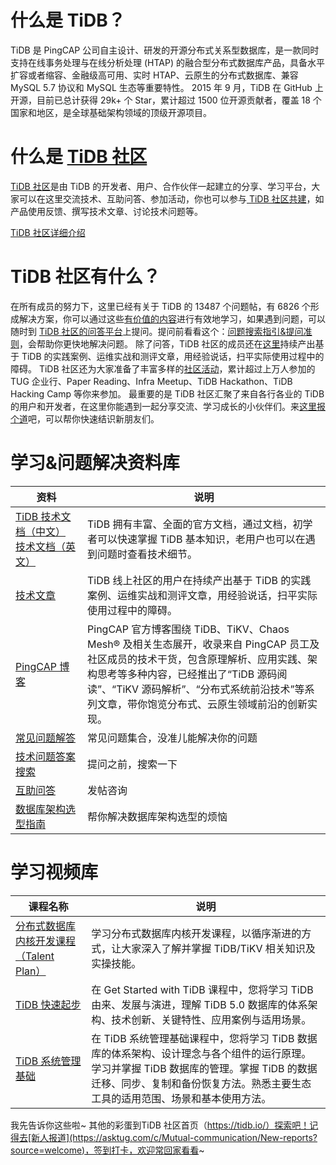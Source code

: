 # 什么是 TiDB？

TiDB 是 PingCAP 公司自主设计、研发的开源分布式关系型数据库，是一款同时支持在线事务处理与在线分析处理 (HTAP) 的融合型分布式数据库产品，具备水平扩容或者缩容、金融级高可用、实时 HTAP、云原生的分布式数据库、兼容 MySQL 5.7 协议和 MySQL 生态等重要特性。 
2015 年 9 月，TiDB 在 GitHub 上开源，目前已总计获得 29k+ 个 Star，累计超过 1500 位开源贡献者，覆盖 18 个国家和地区，是全球基础架构领域的顶级开源项目。 

# 什么是 [TiDB 社区](https://tidb.io/?source=welcome)

[TiDB 社区](https://tidb.io/?source=welcome)是由 TiDB 的开发者、用户、合作伙伴一起建立的分享、学习平台，大家可以在这里交流技术、互助问答、参加活动，你也可以参与[ TiDB 社区共建](https://accounts.pingcap.com/points#/rules?source=welcome)，如产品使用反馈、撰写技术文章、讨论技术问题等。 

[TiDB 社区详细介绍](https://asktug.com/t/topic/213099/1) 

# TiDB 社区有什么？ 
在所有成员的努力下，这里已经有关于 TiDB 的 13487 个问题帖，有 6826 个形成解决方案，你可以通过这些[有价值的内容](https://asktug.com/?solved=yes?source=welcome)进行有效地学习，如果遇到问题，可以随时到 [TiDB 社区的问答平台](https://asktug.com/?source=welcome)上提问。提问前看看这个：[问题搜索指引&提问准则](https://asktug.com/t/topic/93912?source=welcome)，会帮助你更快地解决问题。 
除了问答，TiDB 社区的成员还在[这里](https://asktug.com/c/blog?source=welcome)持续产出基于 TiDB 的实践案例、运维实战和测评文章，用经验说话，扫平实际使用过程中的障碍。 
TiDB 社区还为大家准备了丰富多样的[社区活动](https://tidb.io/events?source=welcome)，累计超过上万人参加的 TUG 企业行、Paper Reading、Infra Meetup、TiDB Hackathon、TiDB Hacking Camp 等你来参加。 
最重要的是 TiDB 社区汇聚了来自各行各业的 TiDB 的用户和开发者，在这里你能遇到一起分享交流、学习成长的小伙伴们。来[这里报个道](https://asktug.com/c/Mutual-communication/New-reports?source=welcome)吧，可以帮你快速结识新朋友们。 

# 学习&问题解决资料库

| 资料                                                         | 说明                                                         |
| ------------------------------------------------------------ | ------------------------------------------------------------ |
| [TiDB 技术文档（中文）](https://docs.pingcap.com/zh/tidb/stable/overview?source=welcome) [技术文档（英文）](https://docs.pingcap.com/tidb/stable?source=welcome) | TiDB 拥有丰富、全面的官方文档，通过文档，初学者可以快速掌握 TiDB 基本知识，老用户也可以在遇到问题时查看技术细节。 |
| [技术文章](https://asktug.com/c/blog?source=welcome)         | TiDB 线上社区的用户在持续产出基于 TiDB 的实践案例、运维实战和测评文章，用经验说话，扫平实际使用过程中的障碍。 |
| [PingCAP 博客](https://pingcap.com/zh/blog/?source=welcome)  | PingCAP 官方博客围绕 TiDB、TiKV、Chaos Mesh® 及相关生态展开，收录来自 PingCAP 员工及社区成员的技术干货，包含原理解析、应用实践、架构思考等多种内容，已经推出了“TiDB 源码阅读”、“TiKV 源码解析”、“分布式系统前沿技术”等系列文章，带你饱览分布式、云原生领域前沿的创新实现。 |
| [常见问题解答](https://docs.pingcap.com/zh/tidb/stable/tidb-faq?source=welcome) | 常见问题集合，没准儿能解决你的问题                           |
| [技术问题答案搜索](https://search.asktug.com/?source=welcome) | 提问之前，搜索一下                                           |
| [互助问答](https://asktug.com/?source=welcome)               | 发帖咨询                                                     |
| [数据库架构选型指南](https://asktug.com/t/topic/212958?source=welcome) | 帮你解决数据库架构选型的烦恼                                 |

# 学习视频库

| 课程名称                                                     | 说明                                                         |
| ------------------------------------------------------------ | ------------------------------------------------------------ |
| [分布式数据库内核开发课程（Talent Plan）](https://learn.pingcap.com/learner/talent-plan?source=welcome) | 学习分布式数据库内核开发课程，以循序渐进的方式，让大家深入了解并掌握 TiDB/TiKV 相关知识及实操技能。 |
| [TiDB 快速起步](https://learn.pingcap.com/learner/course/6?source=welcome) | 在 Get Started with TiDB 课程中，您将学习 TiDB 由来、发展与演进，理解 TiDB 5.0 数据库的体系架构、技术创新、关键特性、应用案例与适用场景。 |
| [TiDB 系统管理基础](https://learn.pingcap.com/learner/course/30002?source=welcome) | 在 TiDB 系统管理基础课程中，您将学习 TiDB 数据库的体系架构、设计理念与各个组件的运行原理。学习并掌握 TiDB 数据库的管理。掌握 TiDB 的数据迁移、同步、复制和备份恢复方法。熟悉主要生态工具的适用范围、场景和基本使用方法。 |



我先告诉你这些啦~ 其他的彩蛋到TiDB 社区首页（https://tidb.io/）探索吧！记得去[新人报道](https://asktug.com/c/Mutual-communication/New-reports?source=welcome)，签到打卡，欢迎常回家看看~ 